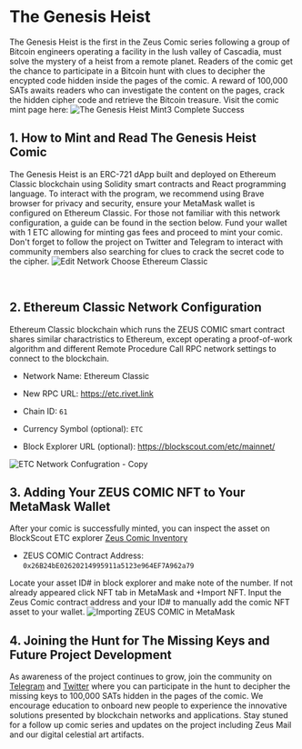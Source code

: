 # The Genesis Heist
The Genesis Heist is the first in the Zeus Comic series following a group of Bitcoin engineers operating a facility in the lush valley of Cascadia, must solve the mystery of a heist from a remote planet. Readers of the comic get the chance to participate in a Bitcoin hunt with clues to decipher the encypted code hidden inside the pages of the comic. A reward of 100,000 SATs awaits readers who can investigate the content on the pages, crack the hidden cipher code and retrieve the Bitcoin treasure. Visit the comic mint page here: 
![The Genesis Heist Mint3 Complete Success](https://github.com/user-attachments/assets/2640117a-d86b-4a4c-806d-d8a0bf570072)
<br>
## 1. How to Mint and Read The Genesis Heist Comic

The Genesis Heist is an ERC-721 dApp built and deployed on Ethereum Classic blockchain using Solidity smart contracts and React programming language. 
To interact with the program, we recommend using Brave browser for privacy and security, ensure your MetaMask wallet is configured on Ethereum Classic. For those not familiar with this network configuration, a guide can be found in the section below. Fund your wallet with 1 ETC allowing for minting gas fees and proceed to mint your comic. Don't forget to follow the project on Twitter and Telegram to interact with community members also searching for clues to crack the secret code to the cipher.
![Edit Network Choose Ethereum Classic](https://github.com/user-attachments/assets/b8f27c1d-526f-4953-8136-1abee982d637)


<br>

## 2. Ethereum Classic Network Configuration
Ethereum Classic blockchain which runs the ZEUS COMIC smart contract shares similar charactristics to Ethereum, except operating a proof-of-work algorithm and different Remote Procedure Call RPC network settings to connect to the blockchain.
- Network Name: Ethereum Classic

- New RPC URL: https://etc.rivet.link

- Chain ID: ``61``

- Currency Symbol (optional): ``ETC``

- Block Explorer URL (optional): https://blockscout.com/etc/mainnet/

![ETC Network Confugration - Copy](https://github.com/user-attachments/assets/76153773-167f-4437-bff6-2faceb8e709b)


## 3. Adding Your ZEUS COMIC NFT to Your MetaMask Wallet
After your comic is successfully minted, you can inspect the asset on BlockScout ETC explorer <a href="https://etc.blockscout.com/token/0x26B24bE02620214995911a5123e964EF7A962a79?tab=inventory" onclick="window.open('https://etc.blockscout.com/token/0x26B24bE02620214995911a5123e964EF7A962a79?tab=inventory', '_blank', 'noopener,noreferrer'); return false;">Zeus Comic Inventory</a>
- ZEUS COMIC Contract Address: ``0x26B24bE02620214995911a5123e964EF7A962a79``

Locate your asset ID# in block explorer and make note of the number. If not already appeared click NFT tab in MetaMask and +Import NFT. Input the Zeus Comic contract address and your ID# to manually add the comic NFT asset to your wallet.
![Importing ZEUS COMIC in MetaMask](https://github.com/user-attachments/assets/d9556d7c-0ca0-423c-8fb6-f28269465d6a)


## 4. Joining the Hunt for The Missing Keys and Future Project Development
As awareness of the project continues to grow, join the community on <a href="https://t.me/+ahBGWbW09kxkYmI0" onclick="window.open('https://t.me/+ahBGWbW09kxkYmI0', '_blank', 'noopener,noreferrer'); return false;">Telegram</a> and <a href="https://x.com/ZeusPayETC" onclick="window.open('https://x.com/ZeusPayETC', '_blank', 'noopener,noreferrer'); return false;">Twitter</a> where you can participate in the hunt to decipher the missing keys to 100,000 SATs hidden in the pages of the comic. We encourage education to onboard new people to experience the innovative solutions presented by blockchain networks and applications. Stay stuned for a follow up comic series and updates on the project including Zeus Mail and our digital celestial art artifacts.

